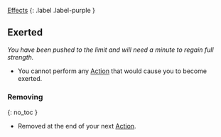 
[Effects](Game/Core/Effects)
{: .label .label-purple }

## Exerted
*You have been pushed to the limit and will need a minute to regain full strength.*
* You cannot perform any [Action](Game/Core/Terminology#Action) that would cause you to become exerted.
### Removing
{: no_toc }
* Removed at the end of your next [Action](Game/Core/Terminology#Action).
